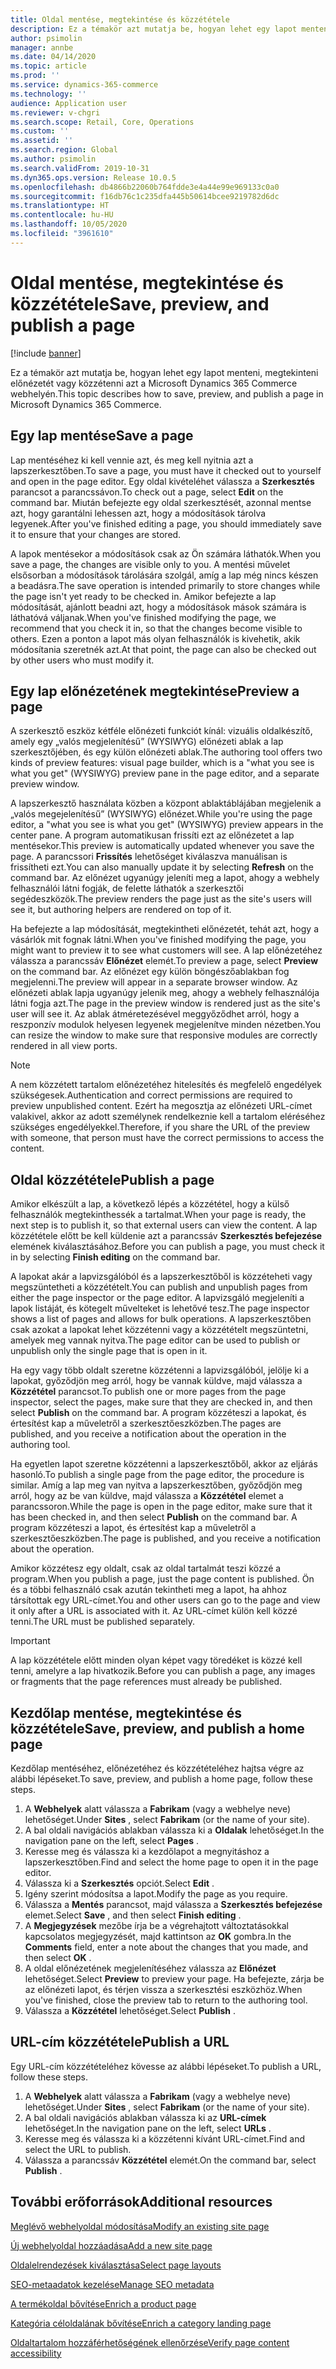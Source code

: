 ```yaml
---
title: Oldal mentése, megtekintése és közzététele
description: Ez a témakör azt mutatja be, hogyan lehet egy lapot menteni, megtekinteni előnézetét vagy közzétenni azt a Microsoft Dynamics 365 Commerce webhelyén.
author: psimolin
manager: annbe
ms.date: 04/14/2020
ms.topic: article
ms.prod: ''
ms.service: dynamics-365-commerce
ms.technology: ''
audience: Application user
ms.reviewer: v-chgri
ms.search.scope: Retail, Core, Operations
ms.custom: ''
ms.assetid: ''
ms.search.region: Global
ms.author: psimolin
ms.search.validFrom: 2019-10-31
ms.dyn365.ops.version: Release 10.0.5
ms.openlocfilehash: db4866b22060b764fdde3e4a44e99e969133c0a0
ms.sourcegitcommit: f16db76c1c235dfa445b50614bcee9219782d6dc
ms.translationtype: HT
ms.contentlocale: hu-HU
ms.lasthandoff: 10/05/2020
ms.locfileid: "3961610"
---
```

# <a name="save-preview-and-publish-a-page"></a><span data-ttu-id="3d35c-103">Oldal mentése, megtekintése és közzététele</span><span class="sxs-lookup"><span data-stu-id="3d35c-103">Save, preview, and publish a page</span></span>

[!include [banner](includes/banner.md)]

<span data-ttu-id="3d35c-104">Ez a témakör azt mutatja be, hogyan lehet egy lapot menteni, megtekinteni előnézetét vagy közzétenni azt a Microsoft Dynamics 365 Commerce webhelyén.</span><span class="sxs-lookup"><span data-stu-id="3d35c-104">This topic describes how to save, preview, and publish a page in Microsoft Dynamics 365 Commerce.</span></span>

## <a name="save-a-page"></a><span data-ttu-id="3d35c-105">Egy lap mentése</span><span class="sxs-lookup"><span data-stu-id="3d35c-105">Save a page</span></span>

<span data-ttu-id="3d35c-106">Lap mentéséhez ki kell vennie azt, és meg kell nyitnia azt a lapszerkesztőben.</span><span class="sxs-lookup"><span data-stu-id="3d35c-106">To save a page, you must have it checked out to yourself and open in the page editor.</span></span> <span data-ttu-id="3d35c-107">Egy oldal kivételéhet válassza a **Szerkesztés** parancsot a parancssávon.</span><span class="sxs-lookup"><span data-stu-id="3d35c-107">To check out a page, select **Edit** on the command bar.</span></span> <span data-ttu-id="3d35c-108">Miután befejezte egy oldal szerkesztését, azonnal mentse azt, hogy garantálni lehessen azt, hogy a módosítások tárolva legyenek.</span><span class="sxs-lookup"><span data-stu-id="3d35c-108">After you've finished editing a page, you should immediately save it to ensure that your changes are stored.</span></span>

<span data-ttu-id="3d35c-109">A lapok mentésekor a módosítások csak az Ön számára láthatók.</span><span class="sxs-lookup"><span data-stu-id="3d35c-109">When you save a page, the changes are visible only to you.</span></span> <span data-ttu-id="3d35c-110">A mentési művelet elsősorban a módosítások tárolására szolgál, amíg a lap még nincs készen a beadásra.</span><span class="sxs-lookup"><span data-stu-id="3d35c-110">The save operation is intended primarily to store changes while the page isn't yet ready to be checked in.</span></span> <span data-ttu-id="3d35c-111">Amikor befejezte a lap módosítását, ajánlott beadni azt, hogy a módosítások mások számára is láthatóvá váljanak.</span><span class="sxs-lookup"><span data-stu-id="3d35c-111">When you've finished modifying the page, we recommend that you check it in, so that the changes become visible to others.</span></span> <span data-ttu-id="3d35c-112">Ezen a ponton a lapot más olyan felhasználók is kivehetik, akik módosítania szeretnék azt.</span><span class="sxs-lookup"><span data-stu-id="3d35c-112">At that point, the page can also be checked out by other users who must modify it.</span></span>

## <a name="preview-a-page"></a><span data-ttu-id="3d35c-113">Egy lap előnézetének megtekintése</span><span class="sxs-lookup"><span data-stu-id="3d35c-113">Preview a page</span></span>

<span data-ttu-id="3d35c-114">A szerkesztő eszköz kétféle előnézeti funkciót kínál: vizuális oldalkészítő, amely egy „valós megjelenítésű” (WYSIWYG) előnézeti ablak a lap szerkesztőjében, és egy külön előnézeti ablak.</span><span class="sxs-lookup"><span data-stu-id="3d35c-114">The authoring tool offers two kinds of preview features: visual page builder, which is a "what you see is what you get" (WYSIWYG) preview pane in the page editor, and a separate preview window.</span></span>

<span data-ttu-id="3d35c-115">A lapszerkesztő használata közben a központ ablaktáblájában megjelenik a „valós megejelenítésű” (WYSIWYG) előnézet.</span><span class="sxs-lookup"><span data-stu-id="3d35c-115">While you're using the page editor, a "what you see is what you get" (WYSIWYG) preview appears in the center pane.</span></span> <span data-ttu-id="3d35c-116">A program automatikusan frissíti ezt az előnézetet a lap mentésekor.</span><span class="sxs-lookup"><span data-stu-id="3d35c-116">This preview is automatically updated whenever you save the page.</span></span> <span data-ttu-id="3d35c-117">A parancssori **Frissítés** lehetőséget kiválaszva manuálisan is frissítheti ezt.</span><span class="sxs-lookup"><span data-stu-id="3d35c-117">You can also manually update it by selecting **Refresh** on the command bar.</span></span> <span data-ttu-id="3d35c-118">Az előnézet ugyanúgy jeleníti meg a lapot, ahogy a webhely felhasználói látni fogják, de felette láthatók a szerkesztői segédeszközök.</span><span class="sxs-lookup"><span data-stu-id="3d35c-118">The preview renders the page just as the site's users will see it, but authoring helpers are rendered on top of it.</span></span>

<span data-ttu-id="3d35c-119">Ha befejezte a lap módosítását, megtekintheti előnézetét, tehát azt, hogy a vásárlók mit fognak látni.</span><span class="sxs-lookup"><span data-stu-id="3d35c-119">When you've finished modifying the page, you might want to preview it to see what customers will see.</span></span> <span data-ttu-id="3d35c-120">A lap előnézetéhez válassza a parancssáv **Előnézet** elemét.</span><span class="sxs-lookup"><span data-stu-id="3d35c-120">To preview a page, select **Preview** on the command bar.</span></span> <span data-ttu-id="3d35c-121">Az előnézet egy külön böngészőablakban fog megjelenni.</span><span class="sxs-lookup"><span data-stu-id="3d35c-121">The preview will appear in a separate browser window.</span></span> <span data-ttu-id="3d35c-122">Az előnézeti ablak lapja ugyanúgy jelenik meg, ahogy a webhely felhasználója látni fogja azt.</span><span class="sxs-lookup"><span data-stu-id="3d35c-122">The page in the preview window is rendered just as the site's user will see it.</span></span> <span data-ttu-id="3d35c-123">Az ablak átméretezésével meggyőződhet arról, hogy a reszponzív modulok helyesen legyenek megjelenítve minden nézetben.</span><span class="sxs-lookup"><span data-stu-id="3d35c-123">You can resize the window to make sure that responsive modules are correctly rendered in all view ports.</span></span>

> [!NOTE]
> <span data-ttu-id="3d35c-124">A nem közzétett tartalom előnézetéhez hitelesítés és megfelelő engedélyek szükségesek.</span><span class="sxs-lookup"><span data-stu-id="3d35c-124">Authentication and correct permissions are required to preview unpublished content.</span></span> <span data-ttu-id="3d35c-125">Ezért ha megosztja az előnézeti URL-címet valakivel, akkor az adott személynek rendelkeznie kell a tartalom eléréséhez szükséges engedélyekkel.</span><span class="sxs-lookup"><span data-stu-id="3d35c-125">Therefore, if you share the URL of the preview with someone, that person must have the correct permissions to access the content.</span></span>

## <a name="publish-a-page"></a><span data-ttu-id="3d35c-126">Oldal közzététele</span><span class="sxs-lookup"><span data-stu-id="3d35c-126">Publish a page</span></span>

<span data-ttu-id="3d35c-127">Amikor elkészült a lap, a következő lépés a közzététel, hogy a külső felhasználók megtekinthessék a tartalmat.</span><span class="sxs-lookup"><span data-stu-id="3d35c-127">When your page is ready, the next step is to publish it, so that external users can view the content.</span></span> <span data-ttu-id="3d35c-128">A lap közzététele előtt be kell küldenie azt a parancssáv **Szerkesztés befejezése** elemének kiválasztásához.</span><span class="sxs-lookup"><span data-stu-id="3d35c-128">Before you can publish a page, you must check it in by selecting **Finish editing** on the command bar.</span></span>

<span data-ttu-id="3d35c-129">A lapokat akár a lapvizsgálóból és a lapszerkesztőből is közzéteheti vagy megszüntetheti a közzétételt.</span><span class="sxs-lookup"><span data-stu-id="3d35c-129">You can publish and unpublish pages from either the page inspector or the page editor.</span></span> <span data-ttu-id="3d35c-130">A lapvizsgáló megjeleníti a lapok listáját, és kötegelt művelteket is lehetővé tesz.</span><span class="sxs-lookup"><span data-stu-id="3d35c-130">The page inspector shows a list of pages and allows for bulk operations.</span></span> <span data-ttu-id="3d35c-131">A lapszerkesztőben csak azokat a lapokat lehet közzétenni vagy a közzétételt megszüntetni, amelyek meg vannak nyitva.</span><span class="sxs-lookup"><span data-stu-id="3d35c-131">The page editor can be used to publish or unpublish only the single page that is open in it.</span></span>

<span data-ttu-id="3d35c-132">Ha egy vagy több oldalt szeretne közzétenni a lapvizsgálóból, jelölje ki a lapokat, győződjön meg arról, hogy be vannak küldve, majd válassza a **Közzététel** parancsot.</span><span class="sxs-lookup"><span data-stu-id="3d35c-132">To publish one or more pages from the page inspector, select the pages, make sure that they are checked in, and then select **Publish** on the command bar.</span></span> <span data-ttu-id="3d35c-133">A program közzéteszi a lapokat, és értesítést kap a műveletről a szerkesztőeszközben.</span><span class="sxs-lookup"><span data-stu-id="3d35c-133">The pages are published, and you receive a notification about the operation in the authoring tool.</span></span>

<span data-ttu-id="3d35c-134">Ha egyetlen lapot szeretne közzétenni a lapszerkesztőből, akkor az eljárás hasonló.</span><span class="sxs-lookup"><span data-stu-id="3d35c-134">To publish a single page from the page editor, the procedure is similar.</span></span> <span data-ttu-id="3d35c-135">Amíg a lap meg van nyitva a lapszerkesztőben, győződjön meg arról, hogy az be van küldve, majd válassza a **Közzététel** elemet a parancssoron.</span><span class="sxs-lookup"><span data-stu-id="3d35c-135">While the page is open in the page editor, make sure that it has been checked in, and then select **Publish** on the command bar.</span></span> <span data-ttu-id="3d35c-136">A program közzéteszi a lapot, és értesítést kap a műveletről a szerkesztőeszközben.</span><span class="sxs-lookup"><span data-stu-id="3d35c-136">The page is published, and you receive a notification about the operation.</span></span>

<span data-ttu-id="3d35c-137">Amikor közzétesz egy oldalt, csak az oldal tartalmát teszi közzé a program.</span><span class="sxs-lookup"><span data-stu-id="3d35c-137">When you publish a page, just the page content is published.</span></span> <span data-ttu-id="3d35c-138">Ön és a többi felhasználó csak azután tekintheti meg a lapot, ha ahhoz társítottak egy URL-címet.</span><span class="sxs-lookup"><span data-stu-id="3d35c-138">You and other users can go to the page and view it only after a URL is associated with it.</span></span> <span data-ttu-id="3d35c-139">Az URL-címet külön kell közzé tenni.</span><span class="sxs-lookup"><span data-stu-id="3d35c-139">The URL must be published separately.</span></span>

> [!IMPORTANT]
> <span data-ttu-id="3d35c-140">A lap közzététele előtt minden olyan képet vagy töredéket is közzé kell tenni, amelyre a lap hivatkozik.</span><span class="sxs-lookup"><span data-stu-id="3d35c-140">Before you can publish a page, any images or fragments that the page references must already be published.</span></span>

## <a name="save-preview-and-publish-a-home-page"></a><span data-ttu-id="3d35c-141">Kezdőlap mentése, megtekintése és közzététele</span><span class="sxs-lookup"><span data-stu-id="3d35c-141">Save, preview, and publish a home page</span></span>

<span data-ttu-id="3d35c-142">Kezdőlap mentéséhez, előnézetéhez és közzétételéhez hajtsa végre az alábbi lépéseket.</span><span class="sxs-lookup"><span data-stu-id="3d35c-142">To save, preview, and publish a home page, follow these steps.</span></span>

1. <span data-ttu-id="3d35c-143">A **Webhelyek** alatt válassza a **Fabrikam** (vagy a webhelye neve) lehetőséget.</span><span class="sxs-lookup"><span data-stu-id="3d35c-143">Under **Sites** , select **Fabrikam** (or the name of your site).</span></span>
1. <span data-ttu-id="3d35c-144">A bal oldali navigációs ablakban válassza ki a **Oldalak** lehetőséget.</span><span class="sxs-lookup"><span data-stu-id="3d35c-144">In the navigation pane on the left, select **Pages** .</span></span>
1. <span data-ttu-id="3d35c-145">Keresse meg és válassza ki a kezdőlapot a megnyitáshoz a lapszerkesztőben.</span><span class="sxs-lookup"><span data-stu-id="3d35c-145">Find and select the home page to open it in the page editor.</span></span>
1. <span data-ttu-id="3d35c-146">Válassza ki a **Szerkesztés** opciót.</span><span class="sxs-lookup"><span data-stu-id="3d35c-146">Select **Edit** .</span></span>
1. <span data-ttu-id="3d35c-147">Igény szerint módosítsa a lapot.</span><span class="sxs-lookup"><span data-stu-id="3d35c-147">Modify the page as you require.</span></span>
1. <span data-ttu-id="3d35c-148">Válassza a **Mentés** parancsot, majd válassza a **Szerkesztés befejezése** elemet.</span><span class="sxs-lookup"><span data-stu-id="3d35c-148">Select **Save** , and then select **Finish editing** .</span></span>
1. <span data-ttu-id="3d35c-149">A **Megjegyzések** mezőbe írja be a végrehajtott változtatásokkal kapcsolatos megjegyzését, majd kattintson az **OK** gombra.</span><span class="sxs-lookup"><span data-stu-id="3d35c-149">In the **Comments** field, enter a note about the changes that you made, and then select **OK** .</span></span>
1. <span data-ttu-id="3d35c-150">A oldal előnézetének megjelenítéséhez válassza az **Előnézet** lehetőséget.</span><span class="sxs-lookup"><span data-stu-id="3d35c-150">Select **Preview** to preview your page.</span></span> <span data-ttu-id="3d35c-151">Ha befejezte, zárja be az előnézeti lapot, és térjen vissza a szerkesztési eszközhöz.</span><span class="sxs-lookup"><span data-stu-id="3d35c-151">When you've finished, close the preview tab to return to the authoring tool.</span></span>
1. <span data-ttu-id="3d35c-152">Válassza a **Közzététel** lehetőséget.</span><span class="sxs-lookup"><span data-stu-id="3d35c-152">Select **Publish** .</span></span>

## <a name="publish-a-url"></a><span data-ttu-id="3d35c-153">URL-cím közzététele</span><span class="sxs-lookup"><span data-stu-id="3d35c-153">Publish a URL</span></span>

<span data-ttu-id="3d35c-154">Egy URL-cím közzétételéhez kövesse az alábbi lépéseket.</span><span class="sxs-lookup"><span data-stu-id="3d35c-154">To publish a URL, follow these steps.</span></span>

1. <span data-ttu-id="3d35c-155">A **Webhelyek** alatt válassza a **Fabrikam** (vagy a webhelye neve) lehetőséget.</span><span class="sxs-lookup"><span data-stu-id="3d35c-155">Under **Sites** , select **Fabrikam** (or the name of your site).</span></span>
1. <span data-ttu-id="3d35c-156">A bal oldali navigációs ablakban válassza ki az **URL-címek** lehetőséget.</span><span class="sxs-lookup"><span data-stu-id="3d35c-156">In the navigation pane on the left, select **URLs** .</span></span>
1. <span data-ttu-id="3d35c-157">Keresse meg és válassza ki a közzétenni kívánt URL-címet.</span><span class="sxs-lookup"><span data-stu-id="3d35c-157">Find and select the URL to publish.</span></span>
1. <span data-ttu-id="3d35c-158">Válassza a parancssáv **Közzététel** elemét.</span><span class="sxs-lookup"><span data-stu-id="3d35c-158">On the command bar, select **Publish** .</span></span>

## <a name="additional-resources"></a><span data-ttu-id="3d35c-159">További erőforrások</span><span class="sxs-lookup"><span data-stu-id="3d35c-159">Additional resources</span></span>

[<span data-ttu-id="3d35c-160">Meglévő webhelyoldal módosítása</span><span class="sxs-lookup"><span data-stu-id="3d35c-160">Modify an existing site page</span></span>](modify-existing-page.md)

[<span data-ttu-id="3d35c-161">Új webhelyoldal hozzáadása</span><span class="sxs-lookup"><span data-stu-id="3d35c-161">Add a new site page</span></span>](add-new-page.md)

[<span data-ttu-id="3d35c-162">Oldalelrendezések kiválasztása</span><span class="sxs-lookup"><span data-stu-id="3d35c-162">Select page layouts</span></span>](select-page-layouts.md)

[<span data-ttu-id="3d35c-163">SEO-metaadatok kezelése</span><span class="sxs-lookup"><span data-stu-id="3d35c-163">Manage SEO metadata</span></span>](manage-seo-metadata.md)

[<span data-ttu-id="3d35c-164">A termékoldal bővítése</span><span class="sxs-lookup"><span data-stu-id="3d35c-164">Enrich a product page</span></span>](enrich-product-page.md)

[<span data-ttu-id="3d35c-165">Kategória céloldalának bővítése</span><span class="sxs-lookup"><span data-stu-id="3d35c-165">Enrich a category landing page</span></span>](enrich-category-page.md)

[<span data-ttu-id="3d35c-166">Oldaltartalom hozzáférhetőségének ellenőrzése</span><span class="sxs-lookup"><span data-stu-id="3d35c-166">Verify page content accessibility</span></span>](verify-accessibility.md)
